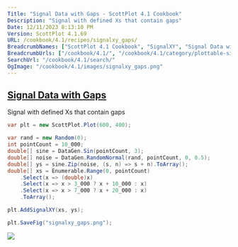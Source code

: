 ```yaml
---
Title: "Signal Data with Gaps - ScottPlot 4.1 Cookbook"
Description: "Signal with defined Xs that contain gaps"
Date: 12/11/2023 8:13:10 PM
Version: ScottPlot 4.1.69
URL: /cookbook/4.1/recipes/signalxy_gaps/
BreadcrumbNames: ["ScottPlot 4.1 Cookbook", "SignalXY", "Signal Data with Gaps"]
BreadcrumbUrls: ["/cookbook/4.1/", "/cookbook/4.1/category/plottable-signalxy", "/cookbook/4.1/recipes/signalxy_gaps/"]
SearchUrl: "/cookbook/4.1/search/"
OgImage: "/cookbook/4.1/images/signalxy_gaps.png"
---
```


<h2><a id='signal-data-with-gaps' href='/cookbook/4.1/recipes/signalxy_gaps/'>Signal Data with Gaps</a></h2>

Signal with defined Xs that contain gaps

```cs
var plt = new ScottPlot.Plot(600, 400);

var rand = new Random(0);
int pointCount = 10_000;
double[] sine = DataGen.Sin(pointCount, 3);
double[] noise = DataGen.RandomNormal(rand, pointCount, 0, 0.5);
double[] ys = sine.Zip(noise, (s, n) => s + n).ToArray();
double[] xs = Enumerable.Range(0, pointCount)
    .Select(x => (double)x)
    .Select(x => x > 3_000 ? x + 10_000 : x)
    .Select(x => x > 7_000 ? x + 20_000 : x)
    .ToArray();

plt.AddSignalXY(xs, ys);

plt.SaveFig("signalxy_gaps.png");
```

<img src='../../images/signalxy_gaps.png' class='d-block mx-auto my-5' />


